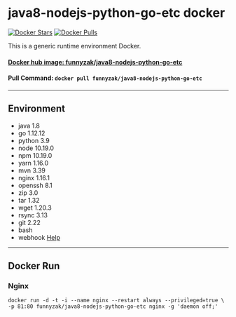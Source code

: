 # java8-nodejs-python-go-etc docker

[![Docker Stars](https://img.shields.io/docker/stars/funnyzak/go-java-python-node-etc.svg?style=flat-square)](https://hub.docker.com/r/funnyzak/java8-nodejs-python-go-etc/)
[![Docker Pulls](https://img.shields.io/docker/pulls/funnyzak/hexo-webhook.svg?style=flat-square)](https://hub.docker.com/r/funnyzak/hexo-webhook/)

This is a generic runtime environment Docker.

#### [Docker hub image: funnyzak/java8-nodejs-python-go-etc](https://hub.docker.com/r/funnyzak/java8-nodejs-python-go-etc)

#### Pull Command: `docker pull funnyzak/java8-nodejs-python-go-etc`

---

## Environment

* java 1.8
* go 1.12.12
* python 3.9
* node 10.19.0
* npm 10.19.0
* yarn 1.16.0
* mvn 3.39
* nginx 1.16.1
* openssh 8.1
* zip 3.0
* tar 1.32
* wget 1.20.3
* rsync 3.13
* git 2.22
* bash
* webhook [Help](https://github.com/adnanh/webhook)

---

## Docker Run

### Nginx

```Docker
docker run -d -t -i --name nginx --restart always --privileged=true \
-p 81:80 funnyzak/java8-nodejs-python-go-etc nginx -g 'daemon off;'
```
